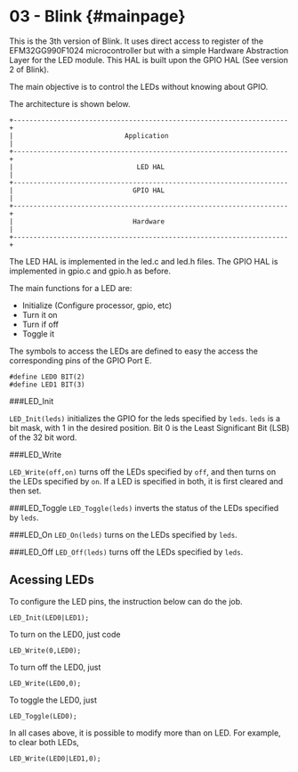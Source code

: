 03 - Blink {#mainpage}
==========

This is the 3th version of Blink. It uses direct access to register of the EFM32GG990F1024 
microcontroller but with a simple Hardware Abstraction Layer for the LED module. This HAL is built upon
the GPIO HAL (See version 2 of Blink).

The main objective is to control the LEDs without knowing about GPIO.

The architecture is shown below.

    +---------------------------------------------------------------------+
    |                            Application                              |
    +---------------------------------------------------------------------+
    |                               LED HAL                               |
    +---------------------------------------------------------------------
    |                              GPIO HAL                               |
    +---------------------------------------------------------------------+
    |                              Hardware                               |
    +---------------------------------------------------------------------+

The LED HAL is implemented in the led.c and led.h files. The GPIO HAL is implemented in gpio.c and gpio.h as before.

The main functions for a LED are:

- Initialize (Configure processor, gpio, etc)
- Turn it on
- Turn if off
- Toggle it

The symbols to access the LEDs are defined to easy the access the corresponding pins of the GPIO Port E.

    #define LED0 BIT(2)
    #define LED1 BIT(3)

###LED_Init

`LED_Init(leds)` initializes the GPIO for the leds specified by `leds`. `leds` is a bit mask, with 1 in the desired position. Bit 0 is the Least Significant Bit (LSB) of the 32 bit word.

###LED_Write

`LED_Write(off,on)` turns off the LEDs specified by `off`, and then turns on the LEDs specified by `on`. If a LED is specified in both, it is first cleared and then set.
 

###LED_Toggle
`LED_Toggle(leds)` inverts the status of the LEDs specified by `leds`.


###LED_On
`LED_On(leds)` turns on the LEDs specified by `leds`.


###LED_Off
`LED_Off(leds)` turns off the LEDs specified by `leds`.



Acessing LEDs
-------------


To configure the LED pins, the instruction below can do the job.

    LED_Init(LED0|LED1);

To turn on the LED0, just code

    LED_Write(0,LED0);

To turn off the LED0, just

    LED_Write(LED0,0);

To toggle the LED0, just

    LED_Toggle(LED0);

In all cases above, it is possible to modify more than on LED. For example, to clear both LEDs,

    LED_Write(LED0|LED1,0);
   





